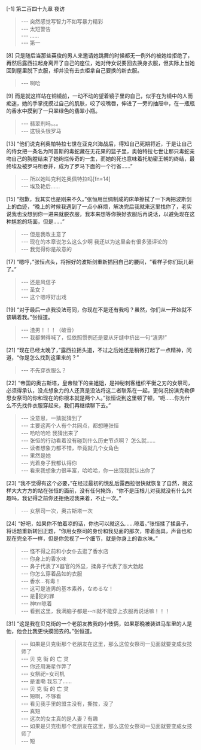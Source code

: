 
[-1] 第二百四十九章 夜访
>--- 突然感觉写智力不如写暴力精彩<br>
>--- 太短警告<br>
>--- ……<br>
>--- 第一<br>

[8] 只是随后当那些英俊的男人来邀请她跳舞的时候都无一例外的被她给拒绝了，再然后露西拉起身离开了自己的座位，她对侍女说要回去换身衣服，但实际上当她回到屋里脱下衣服，却并没有去衣柜拿自己要换的新衣服。
>--- 啊哈<br>

[9] 而是就这样站在铜镜前，一动不动的望着镜子里的自己，似乎在为镜中的人而痴迷，她的手掌抚摸过自己的肌肤，咬了咬嘴唇，伸进了一旁的抽屉中，在一瓶瓶的香水中摸到了一只翠绿色的翡翠小瓶。
>--- 翡翠剂吗。。。<br>
>--- 这镜头很罗马<br>

[13] “他们说克利奥帕特拉七世在亚克兴海战后，得知自己死期将近，于是让自己的侍女把一条名为阿普斯的毒蛇藏在无花果的篮子里，奥帕特拉七世让那只毒蛇亲吻自己的胸膛结束了她绚烂传奇的一生，而她的死也意味着托勒密王朝的终结，最终埃及被罗马所吞并，成为了罗马下面的一个行省……”
>--- 所以她叫克利姓奥佩特拉吗[fn=14]<br>
>--- 埃及艳后……<br>

[15] “抱歉，我其实也是刚来不久。”张恒用丝绸制成的床单擦拭了一下两把波斯剑上的血迹，“晚上的时候我遇到了一点小麻烦，解决完后我就来这里找你了，老实说我也没想到你一进来就脱衣服，我本来想等你换好衣服后再说话，以避免现在这种尴尬的场面，但是……”
>--- 但是我改主意了<br>
>--- 现在的本章说怎么这么少啊 我还以为这里会有很多骚评论的<br>
>--- 我觉得你是故意的<br>

[17] “嗯哼，”张恒点头，将擦好的波斯剑重新插回自己的腰间，“看样子你们玩儿砸了。”
>--- 还是风信子<br>
>--- 圣女？<br>
>--- 这个嗯哼好出戏<br>

[19] “对于最后一点我没法苟同，你现在不是还有我吗？虽然，你们从一开始就不该瞒着我。”张恒道。
>--- 渣男！！！（破音）<br>
>--- 我都懒得喊了，但依照惯例还是要从牙缝中挤出一句“渣男!”<br>

[21] “现在已经太晚了，”露西拉摇头道，不过之后她还是稍微打起了一点精神，问道，“你是怎么找到这里来的？”
>--- 不先穿衣服么？<br>

[22] “帝国的奥古斯塔，皇帝陛下的亲姐姐，是神秘刺客组织平衡之刃的女祭司，必须得承认，没点想象力的人还真是没法将这二者联系在一起，更何况扮演克勒伊思女祭司的你和现在的你根本就是两个人。”张恒说到这里顿了顿，“呃……你为什么不先找件衣服穿起来，我们再继续聊下去。”
>--- 没意思，一猜就猜到了<br>
>--- 主要这两个人有个共同点，都想睡张恒<br>
>--- 哈哈哈哈 我猜出来了<br>
>--- 张恒的行动看着没有碰到什么历史节点啊？
怎么就……<br>
>--- 读者想象力都不错，毕竟就几个女角色<br>
>--- 果然是她<br>
>--- 光着身子我都认得你<br>
>--- 看来我想象力很丰富，哈哈哈，你一出现我就认出你了<br>

[23] “我不觉得有这个必要，”在经过最初的慌乱后露西拉很快就恢复了自然，就这样大大方方的站在张恒的面前，没有任何掩饰，“你不是压根儿对我就没有什么兴趣吗，我记得之前你还拒绝过我来着，不止一次。”
>--- 女祭司一次，奥古斯塔一次<br>

[24] “好吧，如果你不怕着凉的话，你也可以就这么……晾着。”张恒揉了揉鼻子，将话题重新转回正题，“你用女祭司的身份和我见面的那次，带着面具，声音也和现在完全不一样，但是你忽视了一个细节，就是你身上的香水味。”
>--- 怪不得之前和小女仆去逛了香水店<br>
>--- 你身上的香水味<br>
>--- 鼻子代表了X器官的外显，揉鼻子代表了涨大勃起<br>
>--- 你怎么穿着品如的衣服<br>
>--- 香水...有毒！<br>
>--- 这可是渣男的基本素养，なめるな！<br>
>--- 是👃犯的罪<br>
>--- 神tm晾着<br>
>--- 看到这里，我满脑子都是--ni就不能穿上衣服再说话嘛！！！<br>

[31] “这是我在贝克街的一个老朋友教我的小伎俩，如果那晚被装进马车里的人是他，他会比我更快摸回去的。”张恒道。
>--- 如果是贝克街那个老朋友在这里，那么这位女祭司一见面就要变成女技师了<br>
>--- 贝 克 街 的 亡 灵<br>
>--- 你还用海星作弊了<br>
>--- 女祭祀=女司机<br>
>--- 是谁嘞  我忘了……<br>
>--- 贝 克 街 的 亡 灵<br>
>--- 短啊，不够看<br>
>--- 看见我手里的盟主没有，撕拉，没了<br>
>--- 真短<br>
>--- 这次的女主真的是人妻？有趣<br>
>--- 如果是贝克街那个老朋友在这里，那么这位女祭司一见面就要变成女技师了<br>
>--- 短<br>
